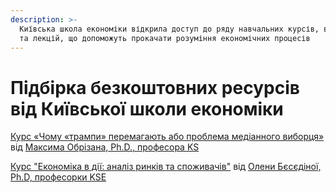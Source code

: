 ```yaml
---
description: >-
  Київська школа економіки відкрила доступ до ряду навчальних курсів, вебінарів
  та лекцій, що допоможуть прокачати розуміння економічних процесів
---
```


# Підбірка безкоштовних ресурсів від Київської школи економіки

[Курс «Чому «трампи» перемагають або проблема медіанного виборця»](http://bit.ly/3a5avLc%20) від [Максима Обрізана, Ph.D., професора KS](https://kse.ua/ua/people/maksym-obrizan/)

[Курс "Економіка в дії: аналіз ринків та споживачів"](http://bit.ly/3be4xYN) від [Олени Бєсєдіної, Ph.D, професорки KSE](https://kse.ua/ua/people/elena-besedina/)





